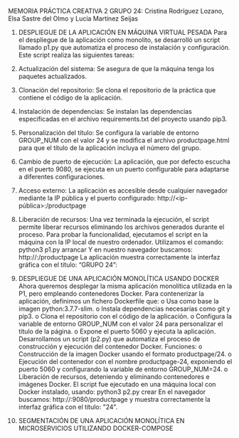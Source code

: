 MEMORIA PRÁCTICA CREATIVA 2
GRUPO 24: Cristina Rodríguez Lozano, Elsa Sastre del Olmo y Lucía Martínez Seijas
1. DESPLIEGUE DE LA APLICACIÓN EN MÁQUINA VIRTUAL PESADA
Para el despliegue de la aplicación como monolito, se desarrolló un script llamado p1.py que automatiza el proceso de instalación y configuración. Este script realiza las siguientes tareas:
1.	Actualización del sistema: Se asegura de que la máquina tenga los paquetes actualizados.
2.	Clonación del repositorio: Se clona el repositorio de la práctica que contiene el código de la aplicación.
3.	Instalación de dependencias: Se instalan las dependencias especificadas en el archivo requirements.txt del proyecto usando pip3.
4.	Personalización del título: Se configura la variable de entorno GROUP_NUM con el valor 24 y se modifica el archivo productpage.html para que el título de la aplicación incluya el número del grupo.
5.	Cambio de puerto de ejecución: La aplicación, que por defecto escucha en el puerto 9080, se ejecuta en un puerto configurable para adaptarse a diferentes configuraciones.
6.	Acceso externo: La aplicación es accesible desde cualquier navegador mediante la IP pública y el puerto configurado: http://<ip-pública>:<puerto>/productpage
7.	Liberación de recursos: Una vez terminada la ejecución, el script permite liberar recursos eliminando los archivos generados durante el proceso.
Para probar la funcionalidad, ejecutamos el script en la máquina con la IP local de nuestro ordenador. Utilizamos el comando: 
python3 p1.py arrancar
Y en nuestro navegador buscamos: http://<ip-local>:<puerto>/productpage
La aplicación muestra correctamente la interfaz gráfica con el título: “GRUPO 24”:


2. DESPLIEGUE DE UNA APLICACIÓN MONOLÍTICA USANDO DOCKER
Ahora queremos desplegar la misma aplicación monolítica utilizada en la P1, pero empleando contenedores Docker.
Para contenerizar la aplicación, definimos un fichero Dockerfile que:
o	Usa como base la imagen python:3.7.7-slim.
o	Instala dependencias necesarias como git y pip3.
o	Clona el repositorio con el código de la aplicación.
o	Configura la variable de entorno GROUP_NUM con el valor 24 para personalizar el título de la página.
o	Expone el puerto 5060 y ejecuta la aplicación.
Desarrollamos un script (p2.py) que automatiza el proceso de construcción y ejecución del contenedor Docker. Funciones:
o	Construcción de la imagen Docker usando el formato productpage/24.
o	Ejecución del contenedor con el nombre productpage-24, exponiendo el puerto 5060 y configurando la variable de entorno GROUP_NUM=24.
o	Liberación de recursos, deteniendo y eliminando contenedores e imágenes Docker.
El script fue ejecutado en una máquina local con Docker instalado, usando: python3 p2.py crear
En el navegador buscamos: http://<ip-local>:9080/productpage y muestra correctamente la interfaz gráfica con el título: "24".
 





3. SEGMENTACIÓN DE UNA APLICACIÓN MONOLÍTICA EN MICROSERVICIOS UTILIZANDO DOCKER-COMPOSE

